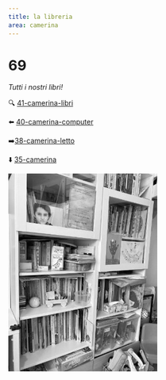 ```yaml
---
title: la libreria
area: camerina
---
```

# 69
_Tutti i nostri libri!_

🔍 [41-camerina-libri](41-camerina-libri.md)

⬅️ [40-camerina-computer](40-camerina-computer.md)

➡️[38-camerina-letto](38-camerina-letto.md)

⬇️ [35-camerina](35-camerina.md)

![foto_65](_assets/preview/foto_65.jpg)